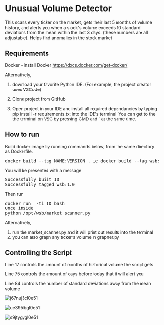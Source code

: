 # Unusual Volume Detector

This scans every ticker on the market, gets their last 5 months of volume history, and alerts you when a stock's volume exceeds 10 standard deviations from the mean within the last 3 days. (these numbers are all adjustable).  Helps find anomalies in the stock market

## Requirements

Docker - install Docker https://docs.docker.com/get-docker/

Alternatively,

1) download your favorite Python IDE. (For example, the project creator uses VSCode)

2) Clone project from GitHub

3) Open project in your IDE and install all required dependancies by typing pip install -r requirements.txt into the IDE's terminal. You can get to the the terminal on VSC by pressing CMD and ` at the same time.

## How to run
Build docker image by running commands below, from the same directory as Dockerfile.
<pre>
docker build --tag NAME:VERSION . ie docker build --tag wsb:1.0 .
</pre>
You will be presented with a message
<pre>
Successfully built ID
Successfully tagged wsb:1.0
</pre>
Then run
<pre>
docker run  -ti ID bash
Once inside
python /opt/wsb/market_scanner.py
</pre>

Alternatively,
1) run the market_scanner.py and it will print out results into the terminal
2) you can also graph any ticker's volume in grapher.py

## Controlling the Script
Line 17 controls the amount of months of historical volume the script gets

Line 75 controls the amount of days before today that it will alert you

Line 84 controls the number of standard deviations away from the mean volume



![j67nuj3cl0e51](https://user-images.githubusercontent.com/28206070/88943805-8d1ea080-d251-11ea-81ed-04138e21bf1f.png)

![ue395lbgl0e51](https://user-images.githubusercontent.com/28206070/88943804-8d1ea080-d251-11ea-8c03-3f42da8849f6.png)

![s9jtygygl0e51](https://user-images.githubusercontent.com/28206070/88943801-8c860a00-d251-11ea-833b-8e7685360ab2.png)
